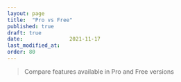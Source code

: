 ```yaml
---
layout: page
title:  "Pro vs Free"
published: true
draft: true
date:               2021-11-17
last_modified_at:
order: 80
---
```

> Compare features available in Pro and Free versions